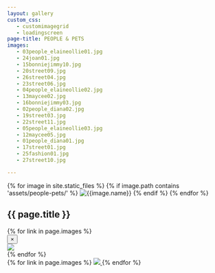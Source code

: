 ```yaml
---
layout: gallery
custom_css:
   - customimagegrid
   - loadingscreen
page-title: PEOPLE & PETS
images:
   - 03people_elaineollie01.jpg
   - 24joan01.jpg
   - 15bonniejimmy10.jpg
   - 20street09.jpg
   - 26street04.jpg
   - 23street06.jpg
   - 04people_elaineollie02.jpg
   - 13maycee02.jpg
   - 16bonniejimmy03.jpg
   - 02people_diana02.jpg
   - 19street03.jpg
   - 22street11.jpg
   - 05people_elaineollie03.jpg
   - 12maycee05.jpg
   - 01people_diana01.jpg
   - 17street01.jpg
   - 25fashion01.jpg
   - 27street10.jpg

---
```

<section class="mobile-photos">
{% for image in site.static_files %}
	{% if image.path contains 'assets/people-pets/' %}
		<img src="{{image.path}}" alt="{{image.name}}" id="index{{forloop.index}}" class="mobile-photos mobile-noclick"/>
	{% endif %}
{% endfor %}
</section>
<section id="modal">
	<h1> {{ page.title }} </h1>
	{% for link in page.images %}
	    <div class="modal fade" tabindex="-1" role="dialog" id="index{{forloop.index}}">
		  <div class="modal-dialog modal-lg">
		    <div class="modal-content">
			    <div class="modal-header">
			        <button type="button" class="close" data-dismiss="modal" aria-label="Close"><span aria-hidden	="true">&times;</span></button>
			    </div>
				<img src="/assets/people-pets/{{ page.permalink }}{{ link }}" id="{{image.path}}"/>
			</div><!-- /.modal-content -->
		  </div><!-- /.modal-dialog -->
		</div><!-- /.modal -->
	{% endfor %}
</section>
<section id="photos" class ="photos">
{% for link in page.images %}
    <a href="#index{{forloop.index}}" data-toggle="modal" data-target="#index{{forloop.index}}" class="mobile-noclick">
		<img src="/assets/people-pets/{{ page.permalink }}{{ link }}" id="index{{forloop.index}}"/>
	</a>
	{% endfor %}
</section>